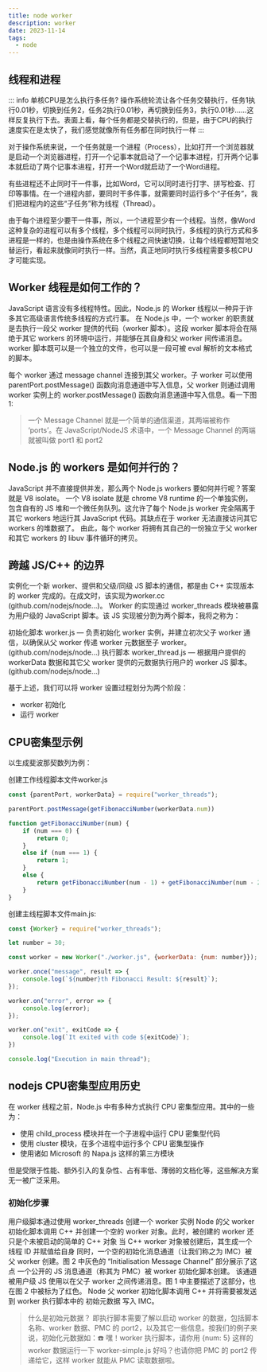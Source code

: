 ```yaml
---
title: node worker
description: worker
date: 2023-11-14
tags:
  - node
---
```


## 线程和进程

::: info 单核CPU是怎么执行多任务?
操作系统轮流让各个任务交替执行，任务1执行0.01秒，切换到任务2，任务2执行0.01秒，再切换到任务3，执行0.01秒……这样反复执行下去。表面上看，每个任务都是交替执行的，但是，由于CPU的执行速度实在是太快了，我们感觉就像所有任务都在同时执行一样
:::

对于操作系统来说，一个任务就是一个进程（Process），比如打开一个浏览器就是启动一个浏览器进程，打开一个记事本就启动了一个记事本进程，打开两个记事本就启动了两个记事本进程，打开一个Word就启动了一个Word进程。

有些进程还不止同时干一件事，比如Word，它可以同时进行打字、拼写检查、打印等事情。在一个进程内部，要同时干多件事，就需要同时运行多个“子任务”，我们把进程内的这些“子任务”称为线程（Thread）。

由于每个进程至少要干一件事，所以，一个进程至少有一个线程。当然，像Word这种复杂的进程可以有多个线程，多个线程可以同时执行，多线程的执行方式和多进程是一样的，也是由操作系统在多个线程之间快速切换，让每个线程都短暂地交替运行，看起来就像同时执行一样。当然，真正地同时执行多线程需要多核CPU才可能实现。

## Worker 线程是如何工作的？

JavaScript 语言没有多线程特性。因此，Node.js 的 Worker 线程以一种异于许多其它高级语言传统多线程的方式行事。
在 Node.js 中，一个 worker 的职责就是去执行一段父 worker 提供的代码（worker 脚本）。这段 worker 脚本将会在隔绝于其它 workers 的环境中运行，并能够在其自身和父 worker 间传递消息。worker 脚本既可以是一个独立的文件，也可以是一段可被 eval 解析的文本格式的脚本。

每个 worker 通过 message channel 连接到其父 worker。子 worker 可以使用 parentPort.postMessage() 函数向消息通道中写入信息，父 worker 则通过调用 worker 实例上的 worker.postMessage() 函数向消息通道中写入信息。看一下图 1:

> 一个 Message Channel 就是一个简单的通信渠道，其两端被称作 ‘ports’。在 JavaScript/NodeJS 术语中，一个 Message Channel 的两端就被叫做 port1 和 port2

## Node.js 的 workers 是如何并行的？

JavaScript 并不直接提供并发，那么两个 Node.js workers 要如何并行呢？答案就是 V8 isolate。
一个 V8 isolate 就是 chrome V8 runtime 的一个单独实例，包含自有的 JS 堆和一个微任务队列。这允许了每个 Node.js worker 完全隔离于其它 workers 地运行其 JavaScript 代码。其缺点在于 worker 无法直接访问其它 workers 的堆数据了。
由此，每个 worker 将拥有其自己的一份独立于父 worker 和其它 workers 的 libuv 事件循环的拷贝。

## 跨越 JS/C++ 的边界

实例化一个新 worker、提供和父级/同级 JS 脚本的通信，都是由 C++ 实现版本的 worker 完成的。在成文时，该实现为worker.cc (github.com/nodejs/node…)。
Worker 的实现通过 worker_threads 模块被暴露为用户级的 JavaScript 脚本。该 JS 实现被分割为两个脚本，我将之称为：

初始化脚本 worker.js — 负责初始化 worker 实例，并建立初次父子 worker 通信，以确保从父 worker 传递 worker 元数据至子 worker。 (github.com/nodejs/node…)
执行脚本 worker_thread.js — 根据用户提供的 workerData 数据和其它父 worker 提供的元数据执行用户的 worker JS 脚本。(github.com/nodejs/node…)

基于上述，我们可以将 worker 设置过程划分为两个阶段：

- worker 初始化
- 运行 worker

## CPU密集型示例

以生成斐波那契数列为例：

创建工作线程脚本文件worker.js

```javascript
const {parentPort, workerData} = require("worker_threads");

parentPort.postMessage(getFibonacciNumber(workerData.num))

function getFibonacciNumber(num) {
    if (num === 0) {
        return 0;
    }
    else if (num === 1) {
        return 1;
    }
    else {
        return getFibonacciNumber(num - 1) + getFibonacciNumber(num - 2);
    }
}
```

创建主线程脚本文件main.js:

```javascript
const {Worker} = require("worker_threads");

let number = 30;

const worker = new Worker("./worker.js", {workerData: {num: number}});

worker.once("message", result => {
    console.log(`${number}th Fibonacci Result: ${result}`);
});

worker.on("error", error => {
    console.log(error);
});

worker.on("exit", exitCode => {
    console.log(`It exited with code ${exitCode}`);
})

console.log("Execution in main thread");
```

## nodejs CPU密集型应用历史

在 worker 线程之前，Node.js 中有多种方式执行 CPU 密集型应用。其中的一些为：

- 使用 child_process 模块并在一个子进程中运行 CPU 密集型代码
- 使用 cluster 模块，在多个进程中运行多个 CPU 密集型操作
- 使用诸如 Microsoft 的 Napa.js 这样的第三方模块

但是受限于性能、额外引入的复杂性、占有率低、薄弱的文档化等，这些解决方案无一被广泛采用。

### 初始化步骤

用户级脚本通过使用 worker_threads 创建一个 worker 实例
Node 的父 worker 初始化脚本调用 C++ 并创建一个空的 worker 对象。此时，被创建的 worker 还只是个未被启动的简单的 C++ 对象
当 C++ worker 对象被创建后，其生成一个线程 ID 并赋值给自身
同时，一个空的初始化消息通道（让我们称之为 IMC）被父 worker 创建。图 2 中灰色的 “Initialisation Message Channel” 部分展示了这点
一个公开的 JS 消息通道（称其为 PMC）被 worker 初始化脚本创建。 该通道被用户级 JS 使用以在父子 worker 之间传递消息。图 1 中主要描述了这部分，也在图 2 中被标为了红色。
Node 父 worker 初始化脚本调用 C++ 并将需要被发送到 worker 执行脚本中的 初始元数据 写入 IMC。

> 什么是初始元数据？ 即执行脚本需要了解以启动 worker 的数据，包括脚本名称、worker 数据、PMC 的 port2，以及其它一些信息。按我们的例子来说，初始化元数据如：☎️ 嘿！worker 执行脚本，请你用 {num: 5} 这样的 worker 数据运行一下 worker-simple.js 好吗？也请你把 PMC 的 port2 传递给它，这样 worker 就能从 PMC 读取数据啦。
